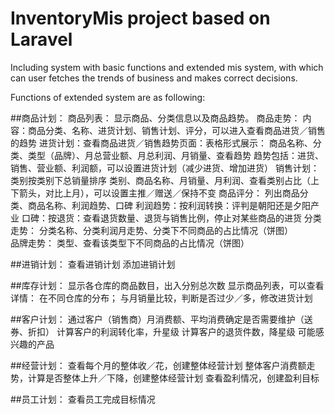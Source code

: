 # InventoryMis project based on Laravel

Including system with basic functions and extended mis system, with which can user fetches the trends of business and makes correct decisions.

Functions of extended system are as following:

##商品计划：
	商品列表：
		显示商品、分类信息以及商品趋势。
	商品走势：
		内容：商品分类、名称、进货计划、销售计划、评分，可以进入查看商品进货／销售的趋势
		进货计划：查看商品进货／销售趋势页面：表格形式展示：
			商品名称、分类、类型（品牌）、月总营业额、月总利润、月销量、查看趋势
			趋势包括：进货、销售、营业额、利润额，可以设置进货计划（减少进货、增加进货）
		销售计划：类别按类别下总销量排序
			类别、商品名称、月销量、月利润、查看类别占比（上下箭头，对比上月），可以设置主推／赠送／保持不变
		商品评分：
			列出商品分类、商品名称、利润趋势、口碑
				利润趋势：按利润转换：评判是朝阳还是夕阳产业
				口碑：按退货：查看退货数量、退货与销售比例，停止对某些商品的进货
	分类走势：
		分类名称、分类利润月走势、分类下不同商品的占比情况（饼图）		
	品牌走势：
		类型、查看该类型下不同商品的占比情况（饼图）

##进销计划：
	查看进销计划
	添加进销计划

##库存计划：
	显示各仓库的商品数目，出入分别总次数
	显示商品列表，可以查看详情：
		在不同仓库的分布；
		与月销量比较，判断是否过少／多，修改进货计划

##客户计划：
	通过客户（销售商）月消费额、平均消费确定是否需要维护（送券、折扣）
	计算客户的利润转化率，升星级
	计算客户的退货件数，降星级
	可能感兴趣的产品

##经营计划：
	查看每个月的整体收／花，创建整体经营计划
	整体客户消费额走势，计算是否整体上升／下降，创建整体经营计划
	查看盈利情况，创建盈利目标

##员工计划：
	查看员工完成目标情况
